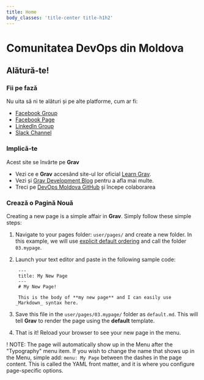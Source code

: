 ```yaml
---
title: Home
body_classes: 'title-center title-h1h2'
---
```


# Comunitatea DevOps din Moldova
## Alătură-te!

### Fii pe fază

Nu uita să ni te alături și pe alte platforme, cum ar fi:
* [Facebook Group](https://www.facebook.com/groups/devops.md/)
* [Facebook Page](https://www.facebook.com/devops.md/)
* [LinkedIn Group](https://www.linkedin.com/groups/13527841/)
* [Slack Channel](https://join.slack.com/t/devopsmd/shared_invite/zt-4ohkqths-get_wPjSSrYgTtIybwez0g)

### Implică-te

Acest site se învârte pe **Grav**
* Vezi ce e **Grav** accesând site-ul lor oficial [Learn Grav](http://learn.getgrav.org).
* Vezi și [Grav Development Blog](http://getgrav.org/blog) pentru a afla mai multe.
* Treci pe [DevOps Moldova GitHub](https://github.com/devops-md/www.devops.md) și începe colaborarea


### Crează o Pagină Nouă

Creating a new page is a simple affair in **Grav**.  Simply follow these simple steps:

1. Navigate to your pages folder: `user/pages/` and create a new folder.  In this example, we will use [explicit default ordering](http://learn.getgrav.org/content/content-pages) and call the folder `03.mypage`.
2. Launch your text editor and paste in the following sample code:

        ---
        title: My New Page
        ---
        # My New Page!

        This is the body of **my new page** and I can easily use _Markdown_ syntax here.

3. Save this file in the `user/pages/03.mypage/` folder as `default.md`. This will tell **Grav** to render the page using the **default** template.
4. That is it! Reload your browser to see your new page in the menu.

! NOTE: The page will automatically show up in the Menu after the "Typography" menu item. If you wish to change the name that shows up in the Menu, simple add: `menu: My Page` between the dashes in the page content. This is called the YAML front matter, and it is where you configure page-specific options.
